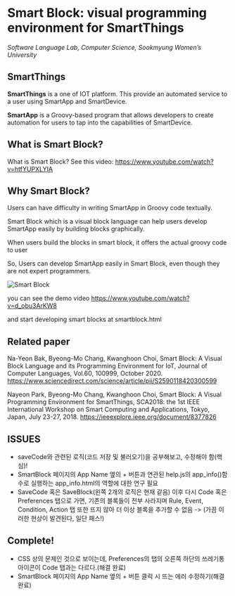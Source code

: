 Smart Block: visual programming environment for SmartThings
===================
*Software Language Lab, Computer Science, Sookmyung Women’s University*


SmartThings
-------------

**SmartThings** is a one of IOT platform. This provide an automated service to a user using SmartApp and SmartDevice.

**SmartApp** is a Groovy-based program that allows developers to create automation for users to tap into the capabilities of SmartDevice.


What is Smart Block?
-------------
What is Smart Block? See this video: https://www.youtube.com/watch?v=htfYUPXLYIA


Why Smart Block?
-------------
Users can have difficulty in writing SmartApp in Groovy code textually.

Smart Block which is a visual block language can help users develop SmartApp easily by building blocks graphically.

When users build the blocks in smart block, it offers the actual groovy code to user

So, Users can develop SmartApp easily in Smart Block, even though they are not expert programmers.

![Smart Block](https://github.com/baknayeon/smartblock/blob/master/main.PNG)

you can see the demo video
https://www.youtube.com/watch?v=d_obu3ArKW8

and start developing smart blocks at smartblock.html

Related paper
-------------
Na-Yeon Bak, Byeong-Mo Chang, Kwanghoon Choi, Smart Block: A Visual Block Language and its Programming Environment for IoT, Journal of Computer Languages, Vol.60, 100999, October 2020.
https://www.sciencedirect.com/science/article/pii/S2590118420300599

Nayeon Park, Byeong-Mo Chang, Kwanghoon Choi, Smart Block: A Visual Programming Environment for SmartThings, SCA2018: the 1st IEEE International Workshop on Smart Computing and Applications, Tokyo, Japan, July 23-27, 2018.
https://ieeexplore.ieee.org/document/8377826

ISSUES
-------------
- saveCode와 관련된 로직(코드 저장 및 불러오기)을 공부해보고, 수정해야 함(핵심)!
- SmartBlock 페이지의 App Name 옆의 + 버튼과 연관된 help.js의 app_info()함수로 실행하는 app_info.html의 역할에 대한 연구 필요
- SaveCode 혹은 SaveBlock(왼쪽 2개의 로직은 현재 같음) 이후 다시 Code 혹은 Preferences 탭으로 가면, 기존의 블록들이 전부 사라지며 Rule, Event, Condition, Action 탭 또한 뜨지 않아 더 이상 블록을 추가할 수 없음 -> (가끔 이러한 현상이 발견된다, 일단 패스!)

Complete!
-------------
- CSS 상의 문제인 것으로 보이는데, Preferences의 탭의 오른쪽 하단의 쓰레기통 아이콘이 Code 탭과는 다르다.(해결 완료)
- SmartBlock 페이지의 App Name 옆의 + 버튼 클릭 시 뜨는 에러 수정하기(해결 완료)
